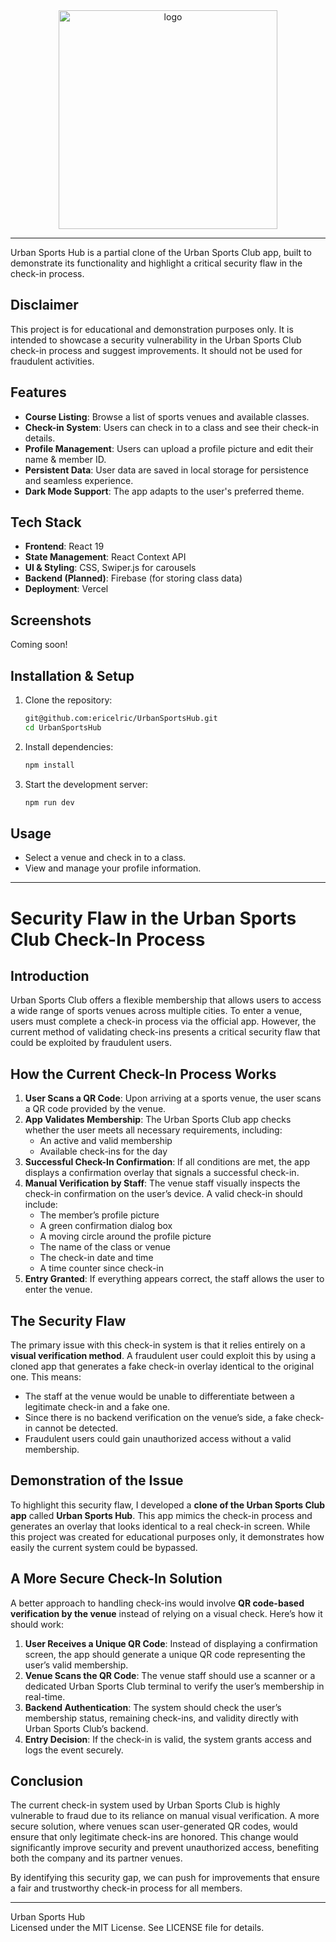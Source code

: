 
<div align="center" dir="auto">
   <a href="#" rel="nofollow"><img width="350" alt="logo" src="https://github.com/user-attachments/assets/d1ee1936-0d66-4cbc-a079-73dd187745d1"></a><br>
</div>

---

Urban Sports Hub is a partial clone of the Urban Sports Club app, built to demonstrate its functionality and highlight a critical security flaw in the check-in process.

## Disclaimer

This project is for educational and demonstration purposes only. It is intended to showcase a security vulnerability in the Urban Sports Club check-in process and suggest improvements. It should not be used for fraudulent activities.

## Features

- **Course Listing**: Browse a list of sports venues and available classes.
- **Check-in System**: Users can check in to a class and see their check-in details.
- **Profile Management**: Users can upload a profile picture and edit their name & member ID.
- **Persistent Data**: User data are saved in local storage for persistence and seamless experience.
- **Dark Mode Support**: The app adapts to the user's preferred theme.

## Tech Stack

- **Frontend**: React 19
- **State Management**: React Context API
- **UI & Styling**: CSS, Swiper.js for carousels
- **Backend (Planned)**: Firebase (for storing class data)
- **Deployment**: Vercel

## Screenshots

Coming soon!

## Installation & Setup

1. Clone the repository:

   ```sh
   git@github.com:ericelric/UrbanSportsHub.git
   cd UrbanSportsHub
   ```

2. Install dependencies:

   ```sh
   npm install
   ```

3. Start the development server:

   ```sh
   npm run dev
   ```

## Usage

- Select a venue and check in to a class.
- View and manage your profile information.

---

# Security Flaw in the Urban Sports Club Check-In Process

## Introduction

Urban Sports Club offers a flexible membership that allows users to access a wide range of sports venues across multiple cities. To enter a venue, users must complete a check-in process via the official app. However, the current method of validating check-ins presents a critical security flaw that could be exploited by fraudulent users.

## How the Current Check-In Process Works

1. **User Scans a QR Code**: Upon arriving at a sports venue, the user scans a QR code provided by the venue.
2. **App Validates Membership**: The Urban Sports Club app checks whether the user meets all necessary requirements, including:
   - An active and valid membership
   - Available check-ins for the day
3. **Successful Check-In Confirmation**: If all conditions are met, the app displays a confirmation overlay that signals a successful check-in.
4. **Manual Verification by Staff**: The venue staff visually inspects the check-in confirmation on the user’s device. A valid check-in should include:
   - The member’s profile picture
   - A green confirmation dialog box
   - A moving circle around the profile picture
   - The name of the class or venue
   - The check-in date and time
   - A time counter since check-in
5. **Entry Granted**: If everything appears correct, the staff allows the user to enter the venue.

## The Security Flaw

The primary issue with this check-in system is that it relies entirely on a **visual verification method**. A fraudulent user could exploit this by using a cloned app that generates a fake check-in overlay identical to the original one. This means:

- The staff at the venue would be unable to differentiate between a legitimate check-in and a fake one.
- Since there is no backend verification on the venue’s side, a fake check-in cannot be detected.
- Fraudulent users could gain unauthorized access without a valid membership.

## Demonstration of the Issue

To highlight this security flaw, I developed a **clone of the Urban Sports Club app** called **Urban Sports Hub**. This app mimics the check-in process and generates an overlay that looks identical to a real check-in screen. While this project was created for educational purposes only, it demonstrates how easily the current system could be bypassed.

## A More Secure Check-In Solution

A better approach to handling check-ins would involve **QR code-based verification by the venue** instead of relying on a visual check. Here’s how it should work:

1. **User Receives a Unique QR Code**: Instead of displaying a confirmation screen, the app should generate a unique QR code representing the user’s valid membership.
2. **Venue Scans the QR Code**: The venue staff should use a scanner or a dedicated Urban Sports Club terminal to verify the user’s membership in real-time.
3. **Backend Authentication**: The system should check the user’s membership status, remaining check-ins, and validity directly with Urban Sports Club’s backend.
4. **Entry Decision**: If the check-in is valid, the system grants access and logs the event securely.

## Conclusion

The current check-in system used by Urban Sports Club is highly vulnerable to fraud due to its reliance on manual visual verification. A more secure solution, where venues scan user-generated QR codes, would ensure that only legitimate check-ins are honored. This change would significantly improve security and prevent unauthorized access, benefiting both the company and its partner venues.

By identifying this security gap, we can push for improvements that ensure a fair and trustworthy check-in process for all members.

---
Urban Sports Hub<br>
Licensed under the MIT License. See LICENSE file for details.
